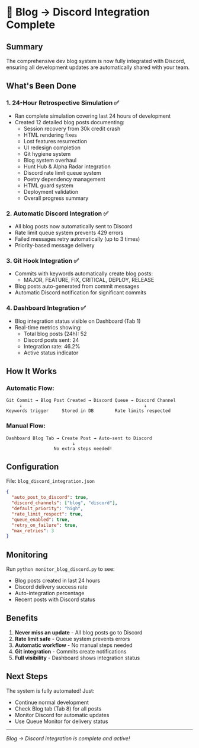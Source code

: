 # 🚀 Blog → Discord Integration Complete

## Summary

The comprehensive dev blog system is now fully integrated with Discord, ensuring all development updates are automatically shared with your team.

## What's Been Done

### 1. **24-Hour Retrospective Simulation** ✅
- Ran complete simulation covering last 24 hours of development
- Created 12 detailed blog posts documenting:
  - Session recovery from 30k credit crash
  - HTML rendering fixes
  - Lost features resurrection
  - UI redesign completion
  - Git hygiene system
  - Blog system overhaul
  - Hunt Hub & Alpha Radar integration
  - Discord rate limit queue system
  - Poetry dependency management
  - HTML guard system
  - Deployment validation
  - Overall progress summary

### 2. **Automatic Discord Integration** ✅
- All blog posts now automatically sent to Discord
- Rate limit queue system prevents 429 errors
- Failed messages retry automatically (up to 3 times)
- Priority-based message delivery

### 3. **Git Hook Integration** ✅
- Commits with keywords automatically create blog posts:
  - MAJOR, FEATURE, FIX, CRITICAL, DEPLOY, RELEASE
- Blog posts auto-generated from commit messages
- Automatic Discord notification for significant commits

### 4. **Dashboard Integration** ✅
- Blog integration status visible on Dashboard (Tab 1)
- Real-time metrics showing:
  - Total blog posts (24h): 52
  - Discord posts sent: 24
  - Integration rate: 46.2%
  - Active status indicator

## How It Works

### Automatic Flow:
```
Git Commit → Blog Post Created → Discord Queue → Discord Channel
     ↓                                              ↓
Keywords trigger     Stored in DB        Rate limits respected
```

### Manual Flow:
```
Dashboard Blog Tab → Create Post → Auto-sent to Discord
                         ↓
                  No extra steps needed!
```

## Configuration

File: `blog_discord_integration.json`
```json
{
  "auto_post_to_discord": true,
  "discord_channels": ["blog", "discord"],
  "default_priority": "high",
  "rate_limit_respect": true,
  "queue_enabled": true,
  "retry_on_failure": true,
  "max_retries": 3
}
```

## Monitoring

Run `python monitor_blog_discord.py` to see:
- Blog posts created in last 24 hours
- Discord delivery success rate
- Auto-integration percentage
- Recent posts with Discord status

## Benefits

1. **Never miss an update** - All blog posts go to Discord
2. **Rate limit safe** - Queue system prevents errors
3. **Automatic workflow** - No manual steps needed
4. **Git integration** - Commits create notifications
5. **Full visibility** - Dashboard shows integration status

## Next Steps

The system is fully automated! Just:
- Continue normal development
- Check Blog tab (Tab 8) for all posts
- Monitor Discord for automatic updates
- Use Queue Monitor for delivery status

---

*Blog → Discord integration is complete and active!*